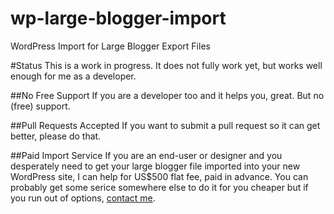 # wp-large-blogger-import
WordPress Import for Large Blogger Export Files

#Status
This is a work in progress. It does not fully work yet, but works well enough for me as a developer. 

##No Free Support
If you are a developer too and it helps you, great. But no (free) support.  

##Pull Requests Accepted
If you want to submit a pull request so it can get better, please do that.

##Paid Import Service
If you are an end-user or designer and you desperately need to get your large blogger file imported 
into your new WordPress site, I can help for US$500 flat fee, paid in advance. You can probably get 
some serice somewhere else to do it for you cheaper but if you run out of options, 
<a href="http://about.me/mikeschinkel">contact me</a>.    

